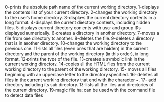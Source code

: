 0-prints the absolute path name of the current working directory.
1-displays the contents list of your current directory.
2-changes the working directory to the user’s home directory.
3-displays the current directory contents in a long format.
4-displays the current directory contents, including hidden files.
5-displays current directory contents with user and group IDs displayed numerically.
6-creates a directory in another directory.
7-moves a file from one directory to another.
8-deletes the file.
9-deletes a directory that is in another directory.
10-changes the working directory to the previous one.
11-lists all files (even ones that are hidden) in the current directory and the parent of the working directory (in this order), in long format.
12-prints the type of the file.
13-creates a symbolic link in the current working directory.
14-copies all the HTML files from the current working directory to the parent of the working directory.
15- moves all files beginning with an uppercase letter to the directory specified.
16- deletes all files in the current working directory that end with the character ~.
17- add directory including its sub directory.
18-lists all the files and directories of the current directory.
19-magic file hat can be used with the command file to detect data files
